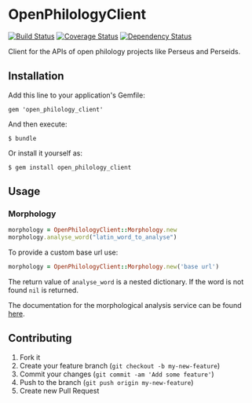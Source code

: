 # OpenPhilologyClient
[![Build Status](https://travis-ci.org/Christof/open_philology_client.png)](https://travis-ci.org/Christof/open_philology_client)
[![Coverage Status](https://coveralls.io/repos/Christof/open_philology_client/badge.png)](https://coveralls.io/r/Christof/open_philology_client)
[![Dependency Status](https://gemnasium.com/Christof/open_philology_client.png)](https://gemnasium.com/Christof/open_philology_client)

Client for the APIs of open philology projects like Perseus and Perseids.

## Installation

Add this line to your application's Gemfile:

    gem 'open_philology_client'

And then execute:

    $ bundle

Or install it yourself as:

    $ gem install open_philology_client

## Usage
### Morphology
```ruby
morphology = OpenPhilologyClient::Morphology.new
morphology.analyse_word("latin_word_to_analyse")
```
To provide a custom base url use:
```ruby
morphology = OpenPhilologyClient::Morphology.new('base url')
```
The return value of `analyse_word` is a nested dictionary.
If the word is not found `nil` is returned.

The documentation for the morphological analysis service can be found
[here](https://wikihub.berkeley.edu/display/pbamboo/Morphological+Analysis+Service+Contract+Description+-+v1.1.1).

## Contributing

1. Fork it
2. Create your feature branch (`git checkout -b my-new-feature`)
3. Commit your changes (`git commit -am 'Add some feature'`)
4. Push to the branch (`git push origin my-new-feature`)
5. Create new Pull Request
